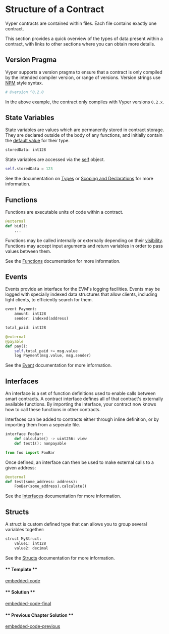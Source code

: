 # Structure of a Contract

Vyper contracts are contained within files. Each file contains exactly
one contract.

This section provides a quick overview of the types of data present
within a contract, with links to other sections where you can obtain
more details.

## Version Pragma

Vyper supports a version pragma to ensure that a contract is only
compiled by the intended compiler version, or range of versions. Version
strings use [NPM](https://docs.npmjs.com/misc/semver) style syntax.

```python
# @version ^0.2.0
```

In the above example, the contract only compiles with Vyper versions
`0.2.x`.

## State Variables

State variables are values which are permanently stored in contract
storage. They are declared outside of the body of any functions, and
initially contain the [default value](https://vyper.readthedocs.io/en/stable/types.html#types-initial) for their type.

```python
storedData: int128
```

State variables are accessed via the [self](https://vyper.readthedocs.io/en/stable/constants-and-vars.html#constants-self) object.

```python
self.storedData = 123
```

See the documentation on [Types](https://vyper.readthedocs.io/en/stable/types.html#types) or [Scoping and Declarations](https://vyper.readthedocs.io/en/stable/scoping) for more information.

## Functions

Functions are executable units of code within a contract.

```python
@external
def bid():
    ...
```

Functions may be called internally or externally depending on their [visibility](https://vyper.readthedocs.io/en/stable/control-structures.html#function-visibility). Functions may accept input arguments and return variables in order to pass values between them.

See the [Functions](https://vyper.readthedocs.io/en/stable/control-structures.html#control-structures-functions) documentation for more information.

## Events

Events provide an interface for the EVM's logging facilities. Events may
be logged with specially indexed data structures that allow clients,
including light clients, to efficiently search for them.

```python
event Payment:
    amount: int128
    sender: indexed(address)

total_paid: int128

@external
@payable
def pay():
    self.total_paid += msg.value
    log Payment(msg.value, msg.sender)
```

See the [Event](https://vyper.readthedocs.io/en/stable/event-logging.html#event-logging) documentation for more information.

## Interfaces

An interface is a set of function definitions used to enable calls
between smart contracts. A contract interface defines all of that
contract's externally available functions. By importing the interface,
your contract now knows how to call these functions in other contracts.

Interfaces can be added to contracts either through inline definition,
or by importing them from a seperate file.

```python
interface FooBar:
    def calculate() -> uint256: view
    def test1(): nonpayable
```

```python
from foo import FooBar
```

Once defined, an interface can then be used to make external calls to a
given address:

```python
@external
def test(some_address: address):
    FooBar(some_address).calculate()
```

See the [Interfaces](https://vyper.readthedocs.io/en/stable/interfaces.html#interfaces) documentation for more information.

## Structs

A struct is custom defined type that can allows you to group several
variables together:

```python
struct MyStruct:
    value1: int128
    value2: decimal
```

See the [Structs](https://vyper.readthedocs.io/en/stable/types.html#types-struct) documentation for more information.

<!-- tabs:start -->

#### ** Template **

[embedded-code](../assets/1/1.1-template-code.vy ':include :type=code embed-template')

#### ** Solution **

[embedded-code-final](../assets/1/1.1-finished-code.vy ':include :type=code embed-final')

#### ** Previous Chapter Solution **

[embedded-code-previous](../assets/1/1.0-finished-code.vy ':include :type=code embed-previous')

<!-- tabs:end -->
